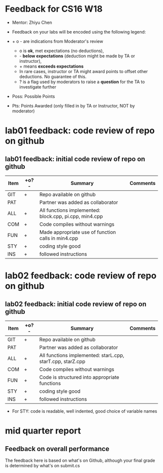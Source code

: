 # Feedback for CS16 W18

* Mentor: Zhiyu Chen

* Feedback on your labs will be encoded using the following legend:

* \+ o - are indications from Moderator's review
  * o is **ok**, met expectations (no deductions),
  * \- **below expectations** (deduction might be made by TA or instructor), 
  * \+ means **exceeds expectations** 
   * In rare cases, instructor or TA might award points to offset other deductions. No guarantee of this.
  * ? is a flag used by moderators to raise a **question** for the TA to investigate further
* Poss: Possible Points
* Pts: Points Awarded (only filled in by TA or Instructor, NOT by moderator)

# lab01 feedback: code review of repo on github
## lab01 feedback: initial code review of repo on github

| Item | +o?-  |   Summary | Comments  
|------|-------|-------------|-----------
| GIT  |   +   | Repo available on github|
| PAT  |       | Partner was added as collaborator|
| ALL  |   +   | All functions implemented: block.cpp, pi.cpp, min4.cpp|
| COM  |   +   | Code compiles without warnings | 
| FUN  |   +   | Made appropriate use of function calls in min4.cpp   |
| STY  |   +   | coding style good  |
| INS  |   +   | followed instructions   |

# lab02 feedback: code review of repo on github
## lab02 feedback: initial code review of repo on github

| Item | +o?-  |   Summary | Comments  
|------|-------|-------------|-----------
| GIT  |   +   | Repo available on github|
| PAT  |       | Partner was added as collaborator|
| ALL  |   +   | All functions implemented: starL.cpp, starT.cpp, starZ.cpp|
| COM  |   +   | Code compiles without warnings | 
| FUN  |   +   | Code is structured into appropriate functions   |
| STY  |   +   | coding style good  |
| INS  |   +   | followed instructions   |

* For STY: code is readable, well indented, good choice of variable names

# mid quarter report
## Feedback on overall performance

The feedback here is based on what's on Github, although your final grade is determined by what's on submit.cs
